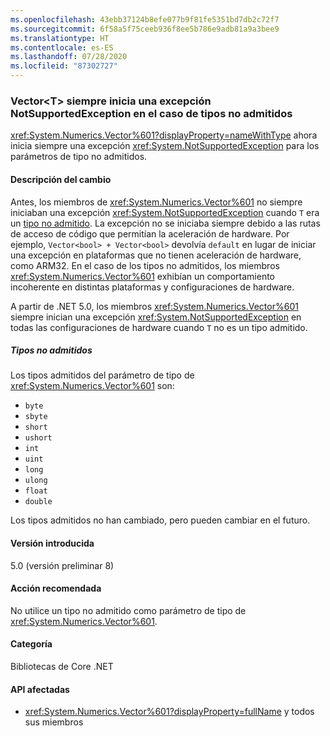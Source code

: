 ```yaml
---
ms.openlocfilehash: 43ebb37124b8efe077b9f81fe5351bd7db2c72f7
ms.sourcegitcommit: 6f58a5f75ceeb936f8ee5b786e9adb81a9a3bee9
ms.translationtype: HT
ms.contentlocale: es-ES
ms.lasthandoff: 07/28/2020
ms.locfileid: "87302727"
---
```

### <a name="vectort-always-throws-notsupportedexception-for-unsupported-types"></a>Vector\<T> siempre inicia una excepción NotSupportedException en el caso de tipos no admitidos

<xref:System.Numerics.Vector%601?displayProperty=nameWithType> ahora inicia siempre una excepción <xref:System.NotSupportedException> para los parámetros de tipo no admitidos.

#### <a name="change-description"></a>Descripción del cambio

Antes, los miembros de <xref:System.Numerics.Vector%601> no siempre iniciaban una excepción <xref:System.NotSupportedException> cuando `T` era un [tipo no admitido](#unsupported-types). La excepción no se iniciaba siempre debido a las rutas de acceso de código que permitían la aceleración de hardware. Por ejemplo, `Vector<bool> + Vector<bool>` devolvía `default` en lugar de iniciar una excepción en plataformas que no tienen aceleración de hardware, como ARM32. En el caso de los tipos no admitidos, los miembros <xref:System.Numerics.Vector%601> exhibían un comportamiento incoherente en distintas plataformas y configuraciones de hardware.

A partir de .NET 5.0, los miembros <xref:System.Numerics.Vector%601> siempre inician una excepción <xref:System.NotSupportedException> en todas las configuraciones de hardware cuando `T` no es un tipo admitido.

##### <a name="unsupported-types"></a>Tipos no admitidos

Los tipos admitidos del parámetro de tipo de <xref:System.Numerics.Vector%601> son:

- `byte`
- `sbyte`
- `short`
- `ushort`
- `int`
- `uint`
- `long`
- `ulong`
- `float`
- `double`

Los tipos admitidos no han cambiado, pero pueden cambiar en el futuro.

#### <a name="version-introduced"></a>Versión introducida

5.0 (versión preliminar 8)

#### <a name="recommended-action"></a>Acción recomendada

No utilice un tipo no admitido como parámetro de tipo de <xref:System.Numerics.Vector%601>.

#### <a name="category"></a>Categoría

Bibliotecas de Core .NET

#### <a name="affected-apis"></a>API afectadas

- <xref:System.Numerics.Vector%601?displayProperty=fullName> y todos sus miembros

<!--

#### Affected APIs

- ``T:System.Numerics.Vector`1``

-->
